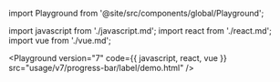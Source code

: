 import Playground from '@site/src/components/global/Playground';

import javascript from './javascript.md';
import react from './react.md';
import vue from './vue.md';

<Playground version="7" code={{ javascript, react, vue }} src="usage/v7/progress-bar/label/demo.html" />
